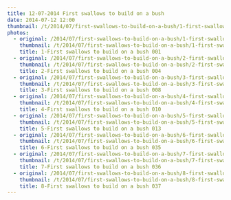```yaml
---
title: 12-07-2014 First swallows to build on a bush
date: 2014-07-12 12:00
thumbnail: /t/2014/07/first-swallows-to-build-on-a-bush/1-first-swallows-to-build-on-a-bush-001.jpg
photos:
  - original: /2014/07/first-swallows-to-build-on-a-bush/1-first-swallows-to-build-on-a-bush-001.jpg
    thumbnail: /t/2014/07/first-swallows-to-build-on-a-bush/1-first-swallows-to-build-on-a-bush-001.jpg
    title: 1-First swallows to build on a bush 001
  - original: /2014/07/first-swallows-to-build-on-a-bush/2-first-swallows-to-build-on-a-bush-004.jpg
    thumbnail: /t/2014/07/first-swallows-to-build-on-a-bush/2-first-swallows-to-build-on-a-bush-004.jpg
    title: 2-First swallows to build on a bush 004
  - original: /2014/07/first-swallows-to-build-on-a-bush/3-first-swallows-to-build-on-a-bush-008.jpg
    thumbnail: /t/2014/07/first-swallows-to-build-on-a-bush/3-first-swallows-to-build-on-a-bush-008.jpg
    title: 3-First swallows to build on a bush 008
  - original: /2014/07/first-swallows-to-build-on-a-bush/4-first-swallows-to-build-on-a-bush-010.jpg
    thumbnail: /t/2014/07/first-swallows-to-build-on-a-bush/4-first-swallows-to-build-on-a-bush-010.jpg
    title: 4-First swallows to build on a bush 010
  - original: /2014/07/first-swallows-to-build-on-a-bush/5-first-swallows-to-build-on-a-bush-013.jpg
    thumbnail: /t/2014/07/first-swallows-to-build-on-a-bush/5-first-swallows-to-build-on-a-bush-013.jpg
    title: 5-First swallows to build on a bush 013
  - original: /2014/07/first-swallows-to-build-on-a-bush/6-first-swallows-to-build-on-a-bush-035.jpg
    thumbnail: /t/2014/07/first-swallows-to-build-on-a-bush/6-first-swallows-to-build-on-a-bush-035.jpg
    title: 6-First swallows to build on a bush 035
  - original: /2014/07/first-swallows-to-build-on-a-bush/7-first-swallows-to-build-on-a-bush-036.jpg
    thumbnail: /t/2014/07/first-swallows-to-build-on-a-bush/7-first-swallows-to-build-on-a-bush-036.jpg
    title: 7-First swallows to build on a bush 036
  - original: /2014/07/first-swallows-to-build-on-a-bush/8-first-swallows-to-build-on-a-bush-037.jpg
    thumbnail: /t/2014/07/first-swallows-to-build-on-a-bush/8-first-swallows-to-build-on-a-bush-037.jpg
    title: 8-First swallows to build on a bush 037
---
```

